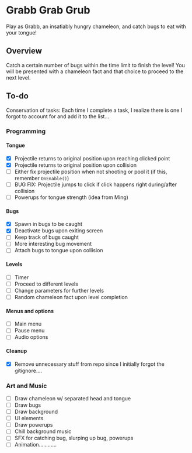 # Grabb Grab Grub
Play as Grabb, an insatiably hungry chameleon, and catch bugs to eat with your tongue!

## Overview
Catch a certain number of bugs within the time limit to finish the level! You will be presented with a chameleon fact and that choice to proceed to the next level.

## To-do
Conservation of tasks: Each time I complete a task, I realize there is one I forgot to account for and add it to the list...
### Programming
#### Tongue
- [x] Projectile returns to original position upon reaching clicked point
- [x] Projectile returns to original position upon collision
- [ ] Either fix projectile position when not shooting or pool it (if this, remember `OnEnable()`)
- [ ] BUG FIX: Projectile jumps to click if click happens right during/after collision
- [ ] Powerups for tongue strength (idea from Ming)
#### Bugs
- [x] Spawn in bugs to be caught
- [x] Deactivate bugs upon exiting screen
- [ ] Keep track of bugs caught
- [ ] More interesting bug movement
- [ ] Attach bugs to tongue upon collision
#### Levels
- [ ] Timer
- [ ] Proceed to different levels
- [ ] Change parameters for further levels
- [ ] Random chameleon fact upon level completion
#### Menus and options
- [ ] Main menu
- [ ] Pause menu
- [ ] Audio options
#### Cleanup
- [x] Remove unnecessary stuff from repo since I initially forgot the gitignore....

### Art and Music
- [ ] Draw chameleon w/ separated head and tongue
- [ ] Draw bugs
- [ ] Draw background
- [ ] UI elements
- [ ] Draw powerups
- [ ] Chill background music
- [ ] SFX for catching bug, slurping up bug, powerups
- [ ] Animation............

